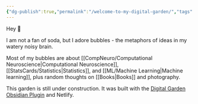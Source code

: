 ```yaml
---
{"dg-publish":true,"permalink":"/welcome-to-my-digital-garden/","tags":"gardenEntry"}
---
```



Hey 🌱

I am not a fan of soda, but I adore bubbles - the metaphors of ideas in my watery noisy brain.   

Most of my bubbles are about [[CompNeuro/Computational Neuroscience\|Computational Neuroscience]], [[StatsCards/Statistics\|Statistics]], and [[ML/Machine Learning\|Machine learning]], plus random thoughts on [[Books\|Books]] and photography. 

This garden is still under construction. 
It was built with the [Digital Garden Obsidian Plugin](https://github.com/oleeskild/Obsidian-Digital-Garden) and Netlify.